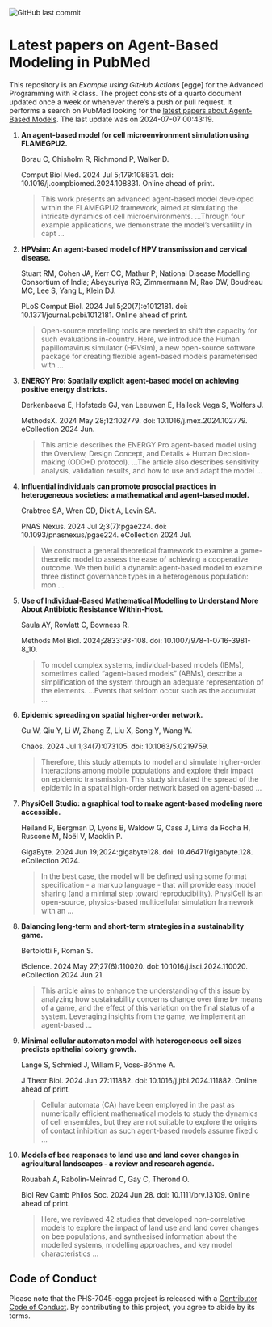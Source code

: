 ![GitHub last
commit](https://img.shields.io/github/last-commit/UofUEpiBio/PHS-7045-egga.png)

# Latest papers on Agent-Based Modeling in PubMed

This repository is an *Example using GitHub Actions* \[egge\] for the
Advanced Programming with R class. The project consists of a quarto
document updated once a week or whenever there’s a push or pull request.
It performs a search on PubMed looking for the <a
href="https://pubmed.ncbi.nlm.nih.gov/?term=agent-based+model&amp;sort=date"
target="_blank">latest papers about Agent-Based Models</a>. The last
update was on 2024-07-07 00:43:19.

<div class="cell">

</div>

1.  **An agent-based model for cell microenvironment simulation using
    FLAMEGPU2.**

    Borau C, Chisholm R, Richmond P, Walker D.

    Comput Biol Med. 2024 Jul 5;179:108831. doi:
    10.1016/j.compbiomed.2024.108831. Online ahead of print.

    > This work presents an advanced agent-based model developed within
    > the FLAMEGPU2 framework, aimed at simulating the intricate
    > dynamics of cell microenvironments. …Through four example
    > applications, we demonstrate the model’s versatility in capt …

2.  **HPVsim: An agent-based model of HPV transmission and cervical
    disease.**

    Stuart RM, Cohen JA, Kerr CC, Mathur P; National Disease Modelling
    Consortium of India; Abeysuriya RG, Zimmermann M, Rao DW, Boudreau
    MC, Lee S, Yang L, Klein DJ.

    PLoS Comput Biol. 2024 Jul 5;20(7):e1012181. doi:
    10.1371/journal.pcbi.1012181. Online ahead of print.

    > Open-source modelling tools are needed to shift the capacity for
    > such evaluations in-country. Here, we introduce the Human
    > papillomavirus simulator (HPVsim), a new open-source software
    > package for creating flexible agent-based models parameterised
    > with …

3.  **ENERGY Pro: Spatially explicit agent-based model on achieving
    positive energy districts.**

    Derkenbaeva E, Hofstede GJ, van Leeuwen E, Halleck Vega S, Wolfers
    J.

    MethodsX. 2024 May 28;12:102779. doi: 10.1016/j.mex.2024.102779.
    eCollection 2024 Jun.

    > This article describes the ENERGY Pro agent-based model using the
    > Overview, Design Concept, and Details + Human Decision-making
    > (ODD+D protocol). …The article also describes sensitivity
    > analysis, validation results, and how to use and adapt the model …

4.  **Influential individuals can promote prosocial practices in
    heterogeneous societies: a mathematical and agent-based model.**

    Crabtree SA, Wren CD, Dixit A, Levin SA.

    PNAS Nexus. 2024 Jul 2;3(7):pgae224. doi: 10.1093/pnasnexus/pgae224.
    eCollection 2024 Jul.

    > We construct a general theoretical framework to examine a
    > game-theoretic model to assess the ease of achieving a cooperative
    > outcome. We then build a dynamic agent-based model to examine
    > three distinct governance types in a heterogenous population: mon
    > …

5.  **Use of Individual-Based Mathematical Modelling to Understand More
    About Antibiotic Resistance Within-Host.**

    Saula AY, Rowlatt C, Bowness R.

    Methods Mol Biol. 2024;2833:93-108. doi:
    10.1007/978-1-0716-3981-8_10.

    > To model complex systems, individual-based models (IBMs),
    > sometimes called “agent-based models” (ABMs), describe a
    > simplification of the system through an adequate representation of
    > the elements. …Events that seldom occur such as the accumulat …

6.  **Epidemic spreading on spatial higher-order network.**

    Gu W, Qiu Y, Li W, Zhang Z, Liu X, Song Y, Wang W.

    Chaos. 2024 Jul 1;34(7):073105. doi: 10.1063/5.0219759.

    > Therefore, this study attempts to model and simulate higher-order
    > interactions among mobile populations and explore their impact on
    > epidemic transmission. This study simulated the spread of the
    > epidemic in a spatial high-order network based on agent-based …

7.  **PhysiCell Studio: a graphical tool to make agent-based modeling
    more accessible.**

    Heiland R, Bergman D, Lyons B, Waldow G, Cass J, Lima da Rocha H,
    Ruscone M, Noël V, Macklin P.

    GigaByte. 2024 Jun 19;2024:gigabyte128. doi: 10.46471/gigabyte.128.
    eCollection 2024.

    > In the best case, the model will be defined using some format
    > specification - a markup language - that will provide easy model
    > sharing (and a minimal step toward reproducibility). PhysiCell is
    > an open-source, physics-based multicellular simulation framework
    > with an …

8.  **Balancing long-term and short-term strategies in a sustainability
    game.**

    Bertolotti F, Roman S.

    iScience. 2024 May 27;27(6):110020. doi: 10.1016/j.isci.2024.110020.
    eCollection 2024 Jun 21.

    > This article aims to enhance the understanding of this issue by
    > analyzing how sustainability concerns change over time by means of
    > a game, and the effect of this variation on the final status of a
    > system. Leveraging insights from the game, we implement an
    > agent-based …

9.  **Minimal cellular automaton model with heterogeneous cell sizes
    predicts epithelial colony growth.**

    Lange S, Schmied J, Willam P, Voss-Böhme A.

    J Theor Biol. 2024 Jun 27:111882. doi: 10.1016/j.jtbi.2024.111882.
    Online ahead of print.

    > Cellular automata (CA) have been employed in the past as
    > numerically efficient mathematical models to study the dynamics of
    > cell ensembles, but they are not suitable to explore the origins
    > of contact inhibition as such agent-based models assume fixed c …

10. **Models of bee responses to land use and land cover changes in
    agricultural landscapes - a review and research agenda.**

    Rouabah A, Rabolin-Meinrad C, Gay C, Therond O.

    Biol Rev Camb Philos Soc. 2024 Jun 28. doi: 10.1111/brv.13109.
    Online ahead of print.

    > Here, we reviewed 42 studies that developed non-correlative models
    > to explore the impact of land use and land cover changes on bee
    > populations, and synthesised information about the modelled
    > systems, modelling approaches, and key model characteristics …

## Code of Conduct

Please note that the PHS-7045-egga project is released with a
[Contributor Code of
Conduct](https://contributor-covenant.org/version/2/1/CODE_OF_CONDUCT.html).
By contributing to this project, you agree to abide by its terms.
